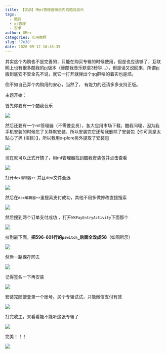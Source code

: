 ```yaml
---
title: 【实战】用mt管理器微信内购酷我音乐
tags:
  - 酷我
  - mt管理
  - 安卓
author: GRer
categories: 实用教程
slug: '7e38'
date: 2020-09-12 16:45:35
---
```


其实这个内购也不是完善的，只能在购买专辑的时候使用，但是也应该够了，互联网上也有很多酷我的pj版本（替酷我音乐默哀3秒钟...），但是话又说回来，所谓pj版到底安不安全先不说，就它一打开就弹出个qq群啥的着实也是烦。

倒不如自己弄个内购用的安心，当然了， 有能力的还请多多支持正版。

主题开始：

首先你要有一个酷我音乐

![](/img/2020/09/12/ac7cc7c4e3699138473333269b865ee.jpg)

然后还要有一个mt管理器（不需要会员），各大应用市场下载，酷我同理，因为我手机安装的时候忘了关静默安装，所以安装完它还帮我删除了安装包【你可真是太贴心了扒  (泪目）】，所以我用x-plore另外提取了安装包

![](/img/2020/09/12/a74533c1dd6896bc0a8216b299bab23.jpg)

现在就可以正式开搞了，用mt管理器找到酷我安装包并点击查看

![](/img/2020/09/12/9d6b95a33b8cc8762efdc0b60d2db04.jpg)

打开`dex编辑器++` 并且dex文件全选

![](/img/2020/09/12/0139b3148b7a29e15d3203da192aa98.jpg)

然后在`dex编辑器++`里搜索支付成功，其他不用多做修改直接搜索

![](/img/2020/09/12/fab8b3a870457dfc2451049385426cd.jpg)

然后搜到两个订单支付成功 ，打开`WXPayEntryActivity`下面那个

![](/img/2020/09/12/15998975801.jpg)

拉到最下面，**把596-601行的`pswitch_`后面全改成58**（如图所示）

![](/img/2020/09/12/15998975251.jpg)

然后一路保存回去

![](/img/2020/09/12/15998974681.jpg)

记得签名一下再安装

![](/img/2020/09/12/eeef736ce7f5b98a8a0319eebe27645.jpg)

安装完随便登录一个账号，买个专辑试试，只能微信支付有效

![](/img/2020/09/12/15998974181.jpg)

打完收工，来看看能不能听这张专辑了

![](/img/2020/09/12/422e11d4392d5d3f775f01208dbec10.jpg)

完美！！！

![](/img/2020/09/12/70ef2cc7402dd09e1ca6a35a85e008e.jpg)
